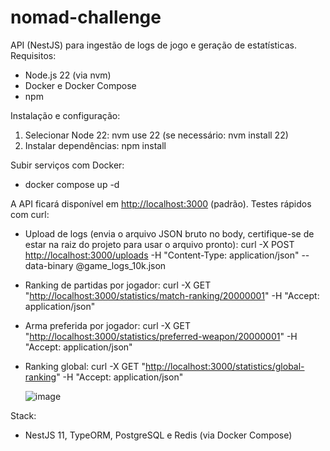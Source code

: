 # nomad-challenge

API (NestJS) para ingestão de logs de jogo e geração de estatísticas.
Requisitos:

- Node.js 22 (via nvm)
- Docker e Docker Compose
- npm

Instalação e configuração:

1. Selecionar Node 22: nvm use 22 (se necessário: nvm install 22)
2. Instalar dependências: npm install

Subir serviços com Docker:

- docker compose up -d

A API ficará disponível em [http://localhost:3000](http://localhost:3000) (padrão).
Testes rápidos com curl:

- Upload de logs (envia o arquivo JSON bruto no body, certifique-se de estar na raiz do projeto para usar o arquivo
  pronto): curl -X POST [http://localhost:3000/uploads](http://localhost:3000/uploads) -H "Content-Type:
  application/json" --data-binary @game_logs_10k.json
- Ranking de partidas por jogador: curl -X
  GET "[http://localhost:3000/statistics/match-ranking/20000001](http://localhost:3000/statistics/match-ranking/20000001)"
  -H "Accept: application/json"
- Arma preferida por jogador: curl -X
  GET "[http://localhost:3000/statistics/preferred-weapon/20000001](http://localhost:3000/statistics/preferred-weapon/20000001)"
  -H "Accept: application/json"
- Ranking global: curl -X
  GET "[http://localhost:3000/statistics/global-ranking](http://localhost:3000/statistics/global-ranking)" -H "Accept:
  application/json"


  ![image](https://github.com/user-attachments/assets/63f2fd20-ff5c-4a15-99ff-fbaa237d104a)


Stack:

- NestJS 11, TypeORM, PostgreSQL e Redis (via Docker Compose)
